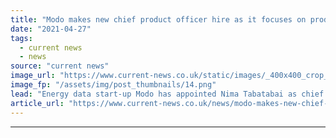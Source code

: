 ```yaml
---
title: "Modo makes new chief product officer hire as it focuses on product-first approach"
date: "2021-04-27"
tags: 
  - current news
  - news
source: "current news"
image_url: "https://www.current-news.co.uk/static/images/_400x400_crop_center-center/Nima-Tabatabai-cropped-Image-Modo.png"
image_fp: "/assets/img/post_thumbnails/14.png"
lead: "​Energy data start-up Modo has appointed Nima Tabatabai as chief product officer following stints at Kiwi Power and Piclo."
article_url: "https://www.current-news.co.uk/news/modo-makes-new-chief-product-officer-hire-as-it-focuses-on-product-first-approach?utm_source=rss-feeds&utm_medium=rss&utm_campaign=rss"
---
```


---
